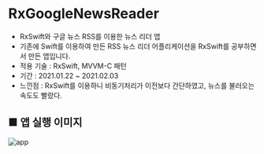 # RxGoogleNewsReader

+ RxSwift와 구글 뉴스 RSS를 이용한 뉴스 리더 앱
+ 기존에 Swift를 이용하여 만든 RSS 뉴스 리더 어플리케이션을 RxSwift를 공부하면서 만든 앱입니다.
+ 적용 기술 : RxSwift, MVVM-C 패턴
+ 기간 : 2021.01.22 ~ 2021.02.03
+ 느낀점 : RxSwift를 이용하니 비동기처리가 이전보다 간단하였고, 뉴스를 불러오는 속도도 빨랐다.

## ■ 앱 실행 이미지

![app](https://user-images.githubusercontent.com/55025822/106647798-c229f800-65d2-11eb-9798-4a17e7c89605.gif)
